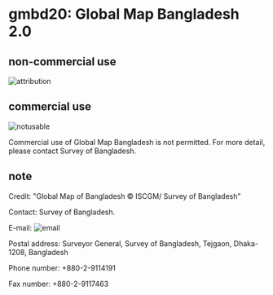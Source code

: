 # gmbd20: Global Map Bangladesh 2.0
## non-commercial use
![attribution](https://globalmaps.github.io/globalmaps/attribution.png)
## commercial use
![notusable](https://globalmaps.github.io/globalmaps/notusable.png)

Commercial use of Global Map Bangladesh is not permitted. For more detail, please contact Survey of Bangladesh. 	

## note
Credit: "Global Map of Bangladesh © ISCGM/ Survey of Bangladesh"

Contact: Survey of Bangladesh.

E-mail: ![email](https://www.iscgm.org/gmd/images/email/bangladesh.png)

Postal address: Surveyor General, Survey of Bangladesh, Tejgaon, Dhaka-1208, Bangladesh 

Phone number: +880-2-9114191

Fax number: +880-2-9117463

